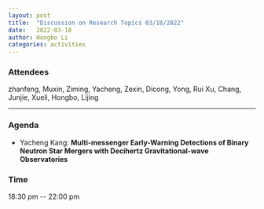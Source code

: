 ```yaml
---
layout: post
title:  "Discussion on Research Topics 03/18/2022"
date:   2022-03-18
author: Hongbo Li
categories: activities
---
```



### Attendees

zhanfeng, Muxin, Ziming, Yacheng, Zexin, Dicong, Yong, Rui Xu, Chang, Junjie, Xueli, Hongbo, Lijing

---

### Agenda

- Yacheng Kang: **Multi-messenger Early-Warning Detections of Binary Neutron Star Mergers with Decihertz Gravitational-wave Observatories**

  

 
             

### Time

18:30 pm -- 22:00 pm
